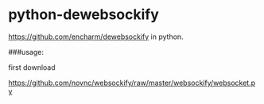 # python-dewebsockify
https://github.com/encharm/dewebsockify in python.

###usage:

first download

https://github.com/novnc/websockify/raw/master/websockify/websocket.py
